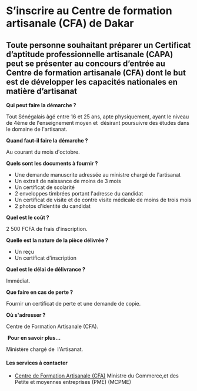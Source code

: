 # S’inscrire au Centre de formation artisanale (CFA) de Dakar

Toute personne souhaitant préparer un Certificat d’aptitude professionnelle artisanale (CAPA) peut se présenter au concours d’entrée au Centre de formation artisanale (CFA) dont le but est de développer les capacités nationales en matière d’artisanat
----------------------------------------------------------------------------------------------------------------------------------------------------------------------------------------------------------------------------------------------------------

**Qui peut faire la démarche ?**

Tout Sénégalais âgé entre 16 et 25 ans, apte physiquement, ayant le niveau de 4éme de l'enseignement moyen et  désirant poursuivre des études dans le domaine de l'artisanat.

**Quand faut-il faire la démarche ?**

Au courant du mois d'octobre.

**Quels sont les documents à fournir ?**

*   Une demande manuscrite adressée au ministre chargé de l'artisanat
*   Un extrait de naissance de moins de 3 mois
*   Un certificat de scolarité
*   2 enveloppes timbrées portant l'adresse du candidat
*   Un certificat de visite et de contre visite médicale de moins de trois mois
*   2 photos d'identité du candidat

**Quel est le coût ?**

2 500 FCFA de frais d'inscription.

**Quelle est la nature de la pièce délivrée ?**

*   Un reçu
*   Un certificat d'inscription

**Quel est le délai de délivrance ?**

Immédiat.

**Que faire en cas de perte ?**

Fournir un certificat de perte et une demande de copie.

**Où s'adresser ?**

Centre de Formation Artisanale (CFA).

 **Pour en savoir plus…**

Ministère chargé de  l'Artisanat.

#### Les services à contacter

*   [Centre de Formation Artisanale (CFA)](../../../services/centre-de-formation-artisanale-cfa.md) Ministre du Commerce,et des Petite et moyennes entreprises (PME) (MCPME)